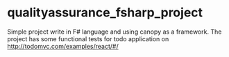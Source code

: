 # qualityassurance_fsharp_project
Simple project write in F# language and using canopy as a framework. The project has some functional tests for todo application on http://todomvc.com/examples/react/#/
